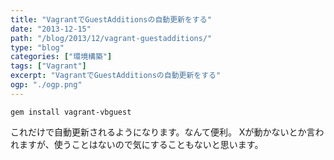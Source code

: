 ```yaml
---
title: "VagrantでGuestAdditionsの自動更新をする"
date: "2013-12-15"
path: "/blog/2013/12/vagrant-guestadditions/"
type: "blog"
categories: ["環境構築"]
tags: ["Vagrant"]
excerpt: "VagrantでGuestAdditionsの自動更新をする"
ogp: "./ogp.png"
---
```


```
gem install vagrant-vbguest
```

これだけで自動更新されるようになります。なんて便利。
Xが動かないとか言われますが、使うことはないので気にすることもないと思います。
